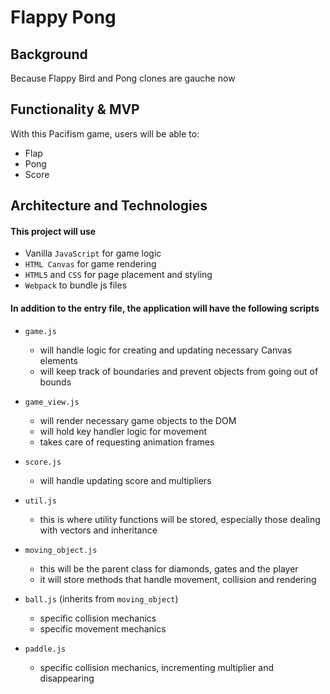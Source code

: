 

# Flappy Pong #


## Background ##

Because Flappy Bird and Pong clones are gauche now
## Functionality & MVP ##

With this Pacifism game, users will be able to:

- Flap
- Pong
- Score

## Architecture and Technologies ##

#### This project will use ####

* Vanilla `JavaScript` for game logic
* `HTML Canvas` for game rendering
* `HTML5` and `CSS` for page placement and styling
* `Webpack` to bundle js files

#### In addition to the entry file, the application will have the following scripts ####

* `game.js`
	- will handle logic for creating and updating necessary Canvas elements
	- will keep track of boundaries and prevent objects from going out of bounds

* `game_view.js`
	- will render necessary game objects to the DOM
	- will hold key handler logic for movement
	- takes care of requesting animation frames

* `score.js`
	- will handle updating score and multipliers

* `util.js`
	- this is where utility functions will be stored, especially those dealing with vectors and inheritance

* `moving_object.js`
	- this will be the parent class for diamonds, gates and the player
	- it will store methods that handle movement, collision and rendering

* `ball.js` (inherits from `moving_object`)
	- specific collision mechanics
	- specific movement mechanics

* `paddle.js` 
	- specific collision mechanics, incrementing multiplier and disappearing
